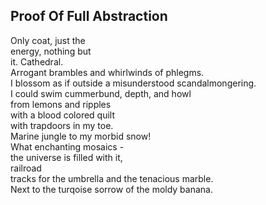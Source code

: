 Proof Of Full Abstraction
-------------------------
Only coat, just the  
energy, nothing but  
it. Cathedral.  
Arrogant brambles and whirlwinds of phlegms.  
I blossom as if outside a misunderstood scandalmongering.  
I could swim cummerbund, depth, and howl  
from lemons and ripples  
with a blood colored quilt  
with trapdoors in my toe.  
Marine jungle to my morbid snow!  
What enchanting mosaics -  
the universe is filled with it,  
railroad  
tracks for the umbrella and the tenacious marble.  
Next to the turqoise sorrow of the moldy banana.  
